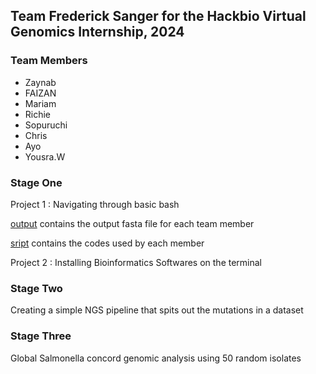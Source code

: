 ## Team Frederick Sanger for the Hackbio Virtual Genomics Internship, 2024

### Team Members
- Zaynab
- FAIZAN
- Mariam
- Richie
- Sopuruchi
- Chris
- Ayo
- Yousra.W

### Stage One
Project 1 : Navigating through basic bash 

[output](https://github.com/TheBlueZayn/Frederick-Sanger/tree/main/Stage%201/output) contains the output fasta file for each team member 

[sript](https://github.com/TheBlueZayn/Frederick-Sanger/tree/main/Stage%201/script) contains the codes used by each member 

Project 2 : Installing Bioinformatics Softwares on the terminal

### Stage Two
Creating a simple NGS pipeline that spits out the mutations in a dataset

### Stage Three
Global Salmonella concord genomic analysis using 50 random isolates
